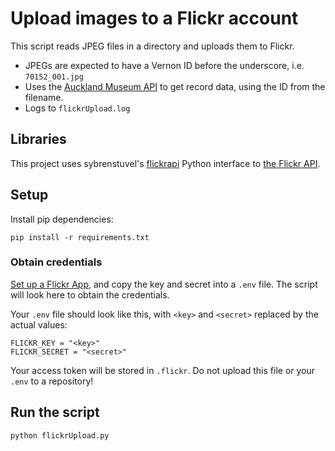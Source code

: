 # Upload images to a Flickr account

This script reads JPEG files in a directory and uploads them to Flickr.
 - JPEGs are expected to have a Vernon ID before the underscore, i.e. `70152_001.jpg`
 - Uses the [Auckland Museum API](https://api.aucklandmuseum.com) to get record data, using the ID from the filename.
 - Logs to `flickrUpload.log`

## Libraries 
This project uses sybrenstuvel's [flickrapi](https://github.com/sybrenstuvel/flickrapi) Python interface to [the Flickr API](//www.flickr.com/services/developer/api/).

## Setup
Install pip dependencies:
```
pip install -r requirements.txt
```
### Obtain credentials
[Set up a Flickr App](https://www.flickr.com/services/api/keys), and copy the key and secret into a `.env` file. The script will look here to obtain the credentials.

Your `.env` file should look like this, with `<key>` and `<secret>` replaced by the actual values:
```
FLICKR_KEY = "<key>"
FLICKR_SECRET = "<secret>"
```

Your access token will be stored in `.flickr`. Do not upload this file or your `.env` to a repository!

## Run the script
```
python flickrUpload.py
```
